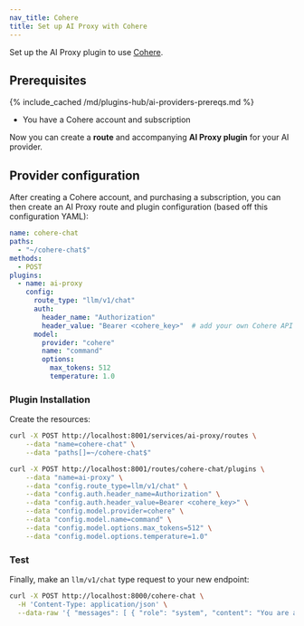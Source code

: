 ```yaml
---
nav_title: Cohere
title: Set up AI Proxy with Cohere
---
```


Set up the AI Proxy plugin to use [Cohere](https://cohere.com/).

## Prerequisites

{% include_cached /md/plugins-hub/ai-providers-prereqs.md %}

* You have a Cohere account and subscription

Now you can create a **route** and accompanying **AI Proxy plugin** for your AI provider.

## Provider configuration

After creating a Cohere account, and purchasing a subscription, you can then create an
AI Proxy route and plugin configuration (based off this configuration YAML):

```yaml
name: cohere-chat
paths:
  - "~/cohere-chat$"
methods:
  - POST
plugins:
  - name: ai-proxy
    config:
      route_type: "llm/v1/chat"
      auth:
        header_name: "Authorization"
        header_value: "Bearer <cohere_key>"  # add your own Cohere API key
      model:
        provider: "cohere"
        name: "command"
        options:
          max_tokens: 512
          temperature: 1.0
```

### Plugin Installation

Create the resources:

```bash
curl -X POST http://localhost:8001/services/ai-proxy/routes \
    --data "name=cohere-chat" \
    --data "paths[]=~/cohere-chat$"
```

```bash
curl -X POST http://localhost:8001/routes/cohere-chat/plugins \
    --data "name=ai-proxy" \
    --data "config.route_type=llm/v1/chat" \
    --data "config.auth.header_name=Authorization" \
    --data "config.auth.header_value=Bearer <cohere_key>" \
    --data "config.model.provider=cohere" \
    --data "config.model.name=command" \
    --data "config.model.options.max_tokens=512" \
    --data "config.model.options.temperature=1.0"
```

### Test

Finally, make an `llm/v1/chat` type request to your new endpoint:

```bash
curl -X POST http://localhost:8000/cohere-chat \
  -H 'Content-Type: application/json' \
  --data-raw '{ "messages": [ { "role": "system", "content": "You are a mathematician" }, { "role": "user", "content": "What is 1+1?"} ] }'
```
